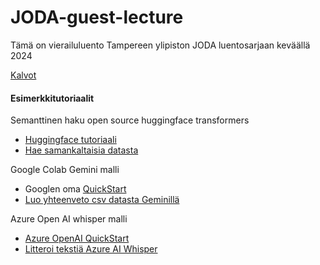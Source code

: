 # JODA-guest-lecture
Tämä on vierailuluento Tampereen ylipiston JODA luentosarjaan keväällä 2024

[Kalvot](https://docs.google.com/presentation/d/1aHIqTpsBRfWcC_dylQrWOptGvWNMrX8ZXAqxBbSMkH4/edit?usp=sharing)

#### Esimerkkitutoriaalit
Semanttinen haku open source huggingface transformers
  * [Huggingface tutoriaali](https://huggingface.co/spaces/sentence-transformers/embeddings-semantic-search)
  * [Hae samankaltaisia datasta](https://github.com/eikku/JODA-guest-lecture/blob/main/samankaltaisuus_haku.ipynb)

Google Colab Gemini malli 
  * Googlen oma [QuickStart](https://colab.research.google.com/github/google/generative-ai-docs/blob/main/site/en/tutorials/python_quickstart.ipyn)
  * [Luo yhteenveto csv datasta Geminillä](https://github.com/eikku/JODA-guest-lecture/blob/main/yhteenveto_gemini.ipynb)

Azure Open AI whisper malli
  * [Azure OpenAI QuickStart](https://learn.microsoft.com/en-us/azure/ai-services/openai/whisper-quickstart?tabs=command-line%2Cpython-new&pivots=programming-language-python)
  * [Litteroi tekstiä Azure AI Whisper](https://github.com/eikku/JODA-guest-lecture/blob/main/azure_whisper.ipynb) 

